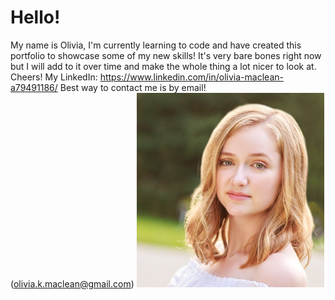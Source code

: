 # Hello!
My name is Olivia, I'm currently learning to code and have created this portfolio to showcase some of my new skills! It's very bare bones right now but I will add to it over time and make the whole thing a lot nicer to look at. Cheers!
My LinkedIn: https://www.linkedin.com/in/olivia-maclean-a79491186/
Best way to contact me is by email! (olivia.k.maclean@gmail.com)
<img src= "OliviaProfilePic.png" width='300'/>
